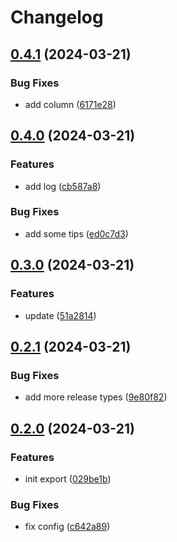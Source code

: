 # Changelog

## [0.4.1](https://github.com/leavesster/release-please-demo/compare/release-please-demo-v0.4.0...release-please-demo-v0.4.1) (2024-03-21)


### Bug Fixes

* add column ([6171e28](https://github.com/leavesster/release-please-demo/commit/6171e286b237e960fbdccf63b527b0173e6deb67))

## [0.4.0](https://github.com/leavesster/release-please-demo/compare/release-please-demo-v0.3.0...release-please-demo-v0.4.0) (2024-03-21)


### Features

* add log ([cb587a8](https://github.com/leavesster/release-please-demo/commit/cb587a83f0e44a6dac4b8cfb429e6226d4a511aa))


### Bug Fixes

* add some tips ([ed0c7d3](https://github.com/leavesster/release-please-demo/commit/ed0c7d38a1c26c9a6f59050d6ad597bf7dfd153f))

## [0.3.0](https://github.com/toyfield/release-please-demo/compare/release-please-demo-v0.2.1...release-please-demo-v0.3.0) (2024-03-21)


### Features

* update ([51a2814](https://github.com/toyfield/release-please-demo/commit/51a2814ec053321958008c46a453245460f5f015))

## [0.2.1](https://github.com/toyfield/release-please-demo/compare/release-please-demo-v0.2.0...release-please-demo-v0.2.1) (2024-03-21)


### Bug Fixes

* add more release types ([9e80f82](https://github.com/toyfield/release-please-demo/commit/9e80f82dcbb25d82a2244841348e3b26f67d42d1))

## [0.2.0](https://github.com/toyfield/release-please-demo/compare/release-please-demo-v0.1.0...release-please-demo-v0.2.0) (2024-03-21)


### Features

* init export ([029be1b](https://github.com/toyfield/release-please-demo/commit/029be1bd2425499353221dcde869cce615f78c7e))


### Bug Fixes

* fix config ([c642a89](https://github.com/toyfield/release-please-demo/commit/c642a89c221355caf771b01bebc1ba1752d15527))

